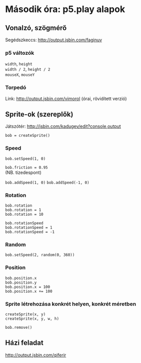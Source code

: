 # Második óra: p5.play alapok

## Vonalzó, szögmérő

Segédszkeccs: http://output.jsbin.com/faginuv  

### p5 változók

`width`, `height`  
`width / 2`, `height / 2`  
`mouseX`, `mouseY`  

### Torpedó

Link: http://output.jsbin.com/vimorol (órai, rövidített verzió)  


## Sprite-ok (szereplők)

Játszótér: http://jsbin.com/kadugev/edit?console,output  

`bob = createSprite()`  

### Speed

`bob.setSpeed(1, 0)`

`bob.friction = 0.95`  
(NB. tizedespont)  

`bob.addSpeed(1, 0)`
`bob.addSpeed(-1, 0)`

### Rotation

`bob.rotation`  
`bob.rotation = 1`  
`bob.rotation = 10`  

`bob.rotationSpeed`  
`bob.rotationSpeed = 1`  
`bob.rotationSpeed = -1`  

### Random

`bob.setSpeed(2, random(0, 360))`  

### Position

`bob.position.x`  
`bob.position.y`  
`bob.position.x = 100`  
`bob.position.x += 100`  

### Sprite létrehozása konkrét helyen, konkrét méretben

`createSprite(x, y)`  
`createSprite(x, y, w, h)`  

`bob.remove()`  

## Házi feladat

http://output.jsbin.com/qiferir  
